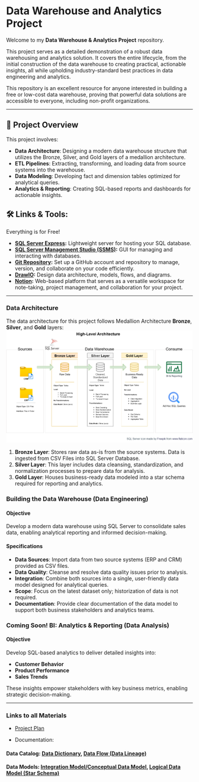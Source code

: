 # Data Warehouse and Analytics Project
Welcome to my **Data Warehouse & Analytics Project** repository.

This project serves as a detailed demonstration of a robust data warehousing and analytics solution. It covers the entire lifecycle, from the initial construction of the data warehouse to creating practical, actionable insights, all while upholding industry-standard best practices in data engineering and analytics.

This repository is an excellent resource for anyone interested in building a free or low-cost data warehouse, proving that powerful data solutions are accessible to everyone, including non-profit organizations.
___
## 📖 Project Overview
This project involves:

- **Data Architecture**: Designing a modern data warehouse structure that utilizes the Bronze, Silver, and Gold layers of a medallion architecture.
- **ETL Pipelines**: Extracting, transforming, and loading data from source systems into the warehouse.
- **Data Modeling**: Developing fact and dimension tables optimized for analytical queries.
- **Analytics & Reporting**: Creating SQL-based reports and dashboards for actionable insights.


## 🛠️ Links & Tools:

Everything is for Free!
- **[SQL Server Express](https://www.microsoft.com/en-us/sql-server/sql-server-downloads):** Lightweight server for hosting your SQL database.
- **[SQL Server Management Studio (SSMS)](https://learn.microsoft.com/en-us/sql/ssms/download-sql-server-management-studio-ssms?view=sql-server-ver16):** GUI for managing and interacting with databases.
- **[Git Repository](https://github.com/):** Set up a GitHub account and repository to manage, version, and collaborate on your code efficiently.
- **[DrawIO](https://www.drawio.com/):** Design data architecture, models, flows, and diagrams.
- **[Notion](https://www.notion.com/):** Web-based platform that serves as a versatile workspace for note-taking, project management, and collaboration for your project.

---
### Data Architecture

The data architecture for this project follows Medallion Architecture **Bronze**, **Silver**, and **Gold** layers:
![Data Architecture](docs/data_architecture.png)

1. **Bronze Layer**: Stores raw data as-is from the source systems. Data is ingested from CSV Files into SQL Server Database.
2. **Silver Layer**: This layer includes data cleansing, standardization, and normalization processes to prepare data for analysis.
3. **Gold Layer**: Houses business-ready data modeled into a star schema required for reporting and analytics.


### Building the Data Warehouse (Data Engineering)
#### Objective
Develop a modern data warehouse using SQL Server to consolidate sales data, enabling analytical reporting and informed decision-making.

#### Specifications
- **Data Sources**: Import data from two source systems (ERP and CRM) provided as CSV files.
- **Data Quality**: Cleanse and resolve data quality issues prior to analysis.
- **Integration**: Combine both sources into a single, user-friendly data model designed for analytical queries.
- **Scope**: Focus on the latest dataset only; historization of data is not required.
- **Documentation**: Provide clear documentation of the data model to support both business stakeholders and analytics teams.



### Coming Soon!  BI: Analytics & Reporting (Data Analysis)
#### Objective

Develop SQL-based analytics to deliver detailed insights into:

- **Customer Behavior**
- **Product Performance**
- **Sales Trends**

These insights empower stakeholders with key business metrics, enabling strategic decision-making.

---
### Links to all Materials

- [Project Plan](https://www.notion.so/SQL-Data-Warehouse-Project-235522df094980738d1debee054da0ee?source=copy_link)

- Documentation:

####  **Data Catalog**:  **[Data Dictionary](https://github.com/sdsouto/sql-data-warehouse-project/blob/main/docs/data_catalog.md),**     **[Data Flow (Data Lineage)](https://github.com/sdsouto/sql-data-warehouse-project/blob/main/docs/data_lineage_flow.png)**

####  **Data Models**: **[Integration Model/Conceptual Data Model](https://github.com/sdsouto/sql-data-warehouse-project/blob/main/docs/data_integration.png),**     **[Logical Data Model (Star Schema)](https://github.com/sdsouto/sql-data-warehouse-project/blob/main/docs/data_model.png)**
